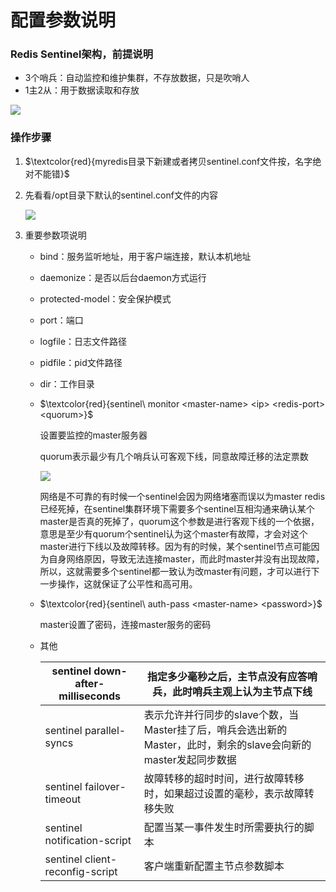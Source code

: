 # 配置参数说明

### Redis Sentinel架构，前提说明

- 3个哨兵：自动监控和维护集群，不存放数据，只是吹哨人
- 1主2从：用于数据读取和存放

![](images/3.哨兵架构.png)

### 操作步骤

1. $\textcolor{red}{myredis目录下新建或者拷贝sentinel.conf文件按，名字绝对不能错}$

2. 先看看/opt目录下默认的sentinel.conf文件的内容

   ![](images/4.sentinel.conf目录地址.png)

3. 重要参数项说明

   - bind：服务监听地址，用于客户端连接，默认本机地址

   - daemonize：是否以后台daemon方式运行

   - protected-model：安全保护模式

   - port：端口

   - logfile：日志文件路径

   - pidfile：pid文件路径

   - dir：工作目录

   - $\textcolor{red}{sentinel\ monitor <master-name> <ip> <redis-port> <quorum>}$

     设置要监控的master服务器

     quorum表示最少有几个哨兵认可客观下线，同意故障迁移的法定票数

     ![](images/5.quorum票数解释.png)

     网络是不可靠的有时候一个sentinel会因为网络堵塞而误以为master redis已经死掉，在sentinel集群环境下需要多个sentinel互相沟通来确认某个master是否真的死掉了，quorum这个参数是进行客观下线的一个依据，意思是至少有quorum个sentinel认为这个master有故障，才会对这个master进行下线以及故障转移。因为有的时候，某个sentinel节点可能因为自身网络原因，导致无法连接master，而此时master并没有出现故障，所以，这就需要多个sentinel都一致认为改master有问题，才可以进行下一步操作，这就保证了公平性和高可用。


   - $\textcolor{red}{sentinel\ auth-pass <master-name> <password>}$

     master设置了密码，连接master服务的密码

   - 其他

     | sentinel down-after-milliseconds <master-name>  <milliseconds> | 指定多少毫秒之后，主节点没有应答哨兵，此时哨兵主观上认为主节点下线        |
     | ---------------------------------------- | ---------------------------------------- |
     | sentinel parallel-syncs <master-name> <nums> | 表示允许并行同步的slave个数，当Master挂了后，哨兵会选出新的Master，此时，剩余的slave会向新的master发起同步数据 |
     | sentinel failover-timeout <master-name> <milliseconds> | 故障转移的超时时间，进行故障转移时，如果超过设置的毫秒，表示故障转移失败     |
     | sentinel notification-script <master-name> <script-path> | 配置当某一事件发生时所需要执行的脚本                       |
     | sentinel client-reconfig-script <master-name> <script-path> | 客户端重新配置主节点参数脚本                           |





